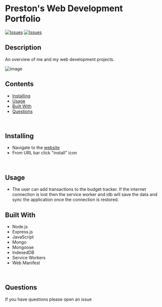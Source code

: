 # Preston's Web Development Portfolio
[![Issues](https://img.shields.io/github/issues/prestonrl/preston-portfolio)](https://github.com/prestonrl/preston-portfolio/issues) [![Issues](https://img.shields.io/github/contributors/prestonrl/preston-portfolio)](https://github.com/prestonrl/preston-portfolio/contributors) 
## Description


An overview of me and my web development projects.

![image]()


## Contents
* [Installing](#Installing)
* [Usage](#Usage)
* [Built With](#Built-With)
* [Questions](#Questions)

<br />

## Installing
* Navigate to the [website](https://budget-tracker-plarson.herokuapp.com/)
* From URL bar click "install" icon

<br />

## Usage
- The user can add transactions to the budget tracker. If the internet connection is lost then the service worker and idb will save the data and sync the application once the connection is restored.

## Built With
* Node.js
* Express.js
* JavaScript
* Mongo
* Mongoose
* IndexedDB
* Service Workers
* Web Manifest

<br />

## Questions
If you have questions please open an issue